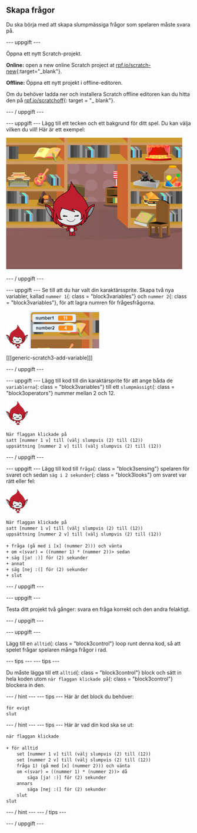 ## Skapa frågor

Du ska börja med att skapa slumpmässiga frågor som spelaren måste svara på.

\--- uppgift \---

Öppna ett nytt Scratch-projekt.

**Online:** open a new online Scratch project at [rpf.io/scratch-new](http://rpf.io/scratchon){:target="_blank"}.

**Offline:** Öppna ett nytt projekt i offline-editoren.

Om du behöver ladda ner och installera Scratch offline editoren kan du hitta den på [rpf.io/scratchoff](http://rpf.io/scratchoff){: target = "_ blank"}.

\--- / uppgift \---

\--- uppgift \--- Lägg till ett tecken och ett bakgrund för ditt spel. Du kan välja vilken du vill! Här är ett exempel:

![skärmdump](images/brain-setting.png)

\--- / uppgift \---

\--- uppgift \--- Se till att du har valt din karaktärssprite. Skapa två nya variabler, kallad `nummer 1`{: class = "block3variables"} och `nummer 2`{: class = "block3variables"}, för att lagra numren för frågesfrågorna.

![skärmdump](images/giga-sprite.png) ![skärmdump](images/brain-variables.png)

[[[generic-scratch3-add-variable]]]

\--- / uppgift \---

\--- uppgift \--- Lägg till kod till din karaktärsprite för att ange båda de `variablerna`{: class = "block3variables"} till ett `slumpmässigt`{: class = "block3operators"} nummer mellan 2 och 12.

![skärmdump](images/giga-sprite.png)

```blocks3
När flaggan klickade på
satt [nummer 1 v] till (välj slumpvis (2) till (12))
uppsättning [nummer 2 v] till (välj slumpvis (2) till (12))
```

\--- / uppgift \---

\--- uppgift \--- Lägg till kod till `fråga`{: class = "block3sensing"} spelaren för svaret och sedan `säg i 2 sekunder`{: class = "block3looks"} om svaret var rätt eller fel:

![skärmdump](images/giga-sprite.png)

```blocks3
När flaggan klickade på
satt [nummer 1 v] till (välj slumpvis (2) till (12))
uppsättning [nummer 2 v] till (välj slumpvis (2) till (12))

+ fråga (gå med i [x] (nummer 2))) och vänta
+ om <(svar) = ((nummer 1) * (nummer 2))> sedan
+ säg [ja! :)] för (2) sekunder
+ annat
+ säg [nej :(] för (2) sekunder
+ slut
```

\--- / uppgift \---

\--- uppgift \---

Testa ditt projekt två gånger: svara en fråga korrekt och den andra felaktigt.

\--- / uppgift \---

\--- uppgift \---

Lägg till en `alltid`{: class = "block3control"} loop runt denna kod, så att spelet frågar spelaren många frågor i rad.

\--- tips \--- \--- tips \---

Du måste lägga till ett `alltid`{: class = "block3control"} block och sätt in hela koden utom `när flaggan klickade på`{: class = "block3control"} blockera in den.

\--- / hint \--- \--- tips \--- Här är det block du behöver:

```blocks3
för evigt
slut
```

\--- / hint \--- \--- tips \--- Här är vad din kod ska se ut:

```blocks3
när flaggan klickade

+ för alltid
    set [nummer 1 v] till (välj slumpvis (2) till (12))
    set [nummer 2 v] till (välj slumpvis (2) till (12))
    fråga 1) (gå med [x] (nummer 2))) och vänta
    om <(svar) = ((nummer 1) * (nummer 2))> då
        säga [ja! :)] för (2) sekunder
    annars
        säga [nej :(] för (2) sekunder
    slut
slut
```

\--- / hint \--- \--- / tips \---

\--- / uppgift \---
